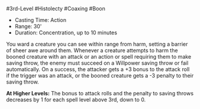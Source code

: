 #3rd-Level #Histolecty #Coaxing #Boon
 
- Casting Time: Action
- Range: 30'
- Duration: Concentration, up to 10 minutes
 
You ward a creature you can see within range from harm, setting a barrier of sheer awe around them. Whenever a creature attempts to harm the booned creature with an attack or an action or spell requiring them to make saving throw, the enemy must succeed on a Willpower saving throw or fail automatically. On a success, the attacker gets a +3 bonus to the attack roll if the trigger was an attack, or the booned creature gets a -3 penalty to their saving throw.
 
**At Higher Levels:** The bonus to attack rolls and the penalty to saving throws decreases by 1 for each spell level above 3rd, down to 0.